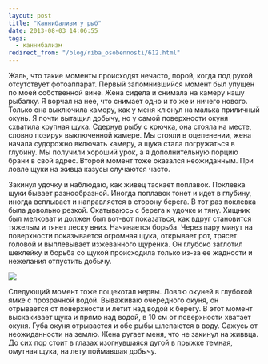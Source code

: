 ```yaml
---
layout: post
title: "Каннибализм у рыб"
date: 2013-08-03 14:06:55
tags:
  - каннибализм
redirect_from: "/blog/riba_osobennosti/612.html"
---
```

Жаль, что такие моменты происходят нечасто, порой, когда под рукой
отсутствует фотоаппарат. Первый запомнившийся момент был упущен по моей
собственной вине. Жена сидела и снимала на камеру нашу рыбалку. Я ворчал
на нее, что снимает одно и то же и ничего нового. Только она выключила
камеру, как у меня клюнул на малька приличный окунь. Я почти вытащил
добычу, но у самой поверхности окуня схватила крупная щука. Сдернув рыбу
с крючка, она стояла на месте, словно позируя выключенной камере. Мы
стояли в оцепенении, жена начала судорожно включать камеру, а щука стала
погружаться в глубину. Мы получили хороший урок, а я дополнительную
порцию брани в свой адрес. Второй момент тоже оказался неожиданным. При
ловле щуки на живца казусы случаются часто.

Закинул удочку и наблюдаю, как живец таскает поплавок. Поклевка щуки
бывает разнообразной. Иногда поплавок тонет и идет в глубину, иногда
всплывает и направляется в сторону берега. В тот раз поклевка была
довольно резкой. Скатываюсь с берега к удочке и тяну. Хищник был
мелковат и должен был вот-вот показаться, как вдруг становится тяжелым и
тянет леску вниз. Начинается борьба. Через пару минут на поверхности
показывается огромная щука, открывает рот, трясет головой и выплевывает
изжеванного щуренка. Он глубоко заглотил шеклейку и борьба со щукой
происходила только из-за ее жадности и нежелания отпустить добычу.

![](http://fishingguru.ru/uploads/images/00/00/01/2013/08/15/1cad01.jpg)

Следующий момент тоже пощекотал нервы. Ловлю окуней в глубокой ямке с
прозрачной водой. Вываживаю очередного окуня, он отрывается от
поверхности и летит над водой к берегу. В этот момент выскакивает щука и
прямо над водой, в 10 см от поверхности хватает окуня. Губа окуня
отрывается и обе рыбы шлепаются в воду. Сажусь от неожиданности на
землю. Жена ругает меня, что не закинул на живвца. До сих пор стоит в
глазах изогнувшаяся дугой в прыжке темная, омутная щука, на лету
поймавшая добычу.
